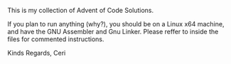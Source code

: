 This is my collection of Advent of Code Solutions.

If you plan to run anything (why?), you should be on a Linux x64 machine, and have the GNU Assembler and Gnu Linker.
Please reffer to inside the files for commented instructions.

Kinds Regards,
Ceri
